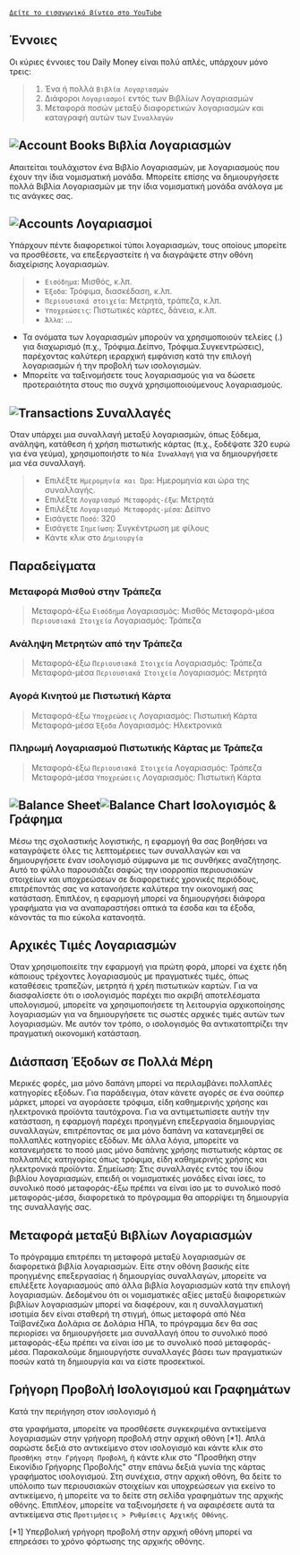 
[`Δείτε το εισαγωγικό βίντεο στο YouTube`](https://youtu.be/uN3GkA_Afuw)

## Έννοιες

Οι κύριες έννοιες του Daily Money είναι πολύ απλές, υπάρχουν μόνο τρεις:

> 1. Ένα ή πολλά `Βιβλία Λογαριασμών`
> 2. Διάφοροι `Λογαριασμοί` εντός των Βιβλίων Λογαριασμών
> 3. Μεταφορά ποσών μεταξύ διαφορετικών λογαριασμών και καταγραφή αυτών των `Συναλλαγών`

## ![Account Books](icon:///notebook-multiple) Βιβλία Λογαριασμών

Απαιτείται τουλάχιστον ένα Βιβλίο Λογαριασμών, με λογαριασμούς που έχουν την ίδια νομισματική μονάδα. Μπορείτε επίσης να δημιουργήσετε πολλά Βιβλία Λογαριασμών με την ίδια νομισματική μονάδα ανάλογα με τις ανάγκες σας.

## ![Accounts](icon:///bookmark-multiple) Λογαριασμοί

Υπάρχουν πέντε διαφορετικοί τύποι λογαριασμών, τους οποίους μπορείτε να προσθέσετε, να επεξεργαστείτε ή να διαγράψετε στην οθόνη διαχείρισης λογαριασμών.

> - `Εισόδημα`: Μισθός, κ.λπ.
> - `Έξοδα`: Τρόφιμα, διασκέδαση, κ.λπ.
> - `Περιουσιακά στοιχεία`: Μετρητά, τράπεζα, κ.λπ.
> - `Υποχρεώσεις`: Πιστωτικές κάρτες, δάνεια, κ.λπ.
> - `Άλλα`: ...

* Τα ονόματα των λογαριασμών μπορούν να χρησιμοποιούν τελείες (.) για διαχωρισμό (π.χ., Τρόφιμα.Δείπνο, Τρόφιμα.Συγκεντρώσεις), παρέχοντας καλύτερη ιεραρχική εμφάνιση κατά την επιλογή λογαριασμών ή την προβολή των ισολογισμών.
* Μπορείτε να ταξινομήσετε τους λογαριασμούς για να δώσετε προτεραιότητα στους πιο συχνά χρησιμοποιούμενους λογαριασμούς.

## ![Transactions](icon:///receipt) Συναλλαγές 

Όταν υπάρχει μια συναλλαγή μεταξύ λογαριασμών, όπως ξόδεμα, ανάληψη, κατάθεση ή χρήση πιστωτικής κάρτας (π.χ., ξοδέψατε 320 ευρώ για ένα γεύμα), χρησιμοποιήστε το `Νέα Συναλλαγή` για να δημιουργήσετε μια νέα συναλλαγή.
> - Επιλέξτε `Ημερομηνία και Ώρα`: Ημερομηνία και ώρα της συναλλαγής.
> - Επιλέξτε `Λογαριασμό Μεταφοράς-έξω`: Μετρητά
> - Επιλέξτε `Λογαριασμό Μεταφοράς-μέσα`: Δείπνο
> - Εισάγετε `Ποσό`: 320
> - Εισάγετε `Σημείωση`: Συγκέντρωση με φίλους
> - Κάντε κλικ στο `Δημιουργία`

## Παραδείγματα

### Μεταφορά Μισθού στην Τράπεζα

> Μεταφορά-έξω `Εισόδημα` Λογαριασμός: Μισθός
> Μεταφορά-μέσα `Περιουσιακά Στοιχεία` Λογαριασμός: Τράπεζα

### Ανάληψη Μετρητών από την Τράπεζα

> Μεταφορά-έξω `Περιουσιακά Στοιχεία` Λογαριασμός: Τράπεζα
> Μεταφορά-μέσα `Περιουσιακά Στοιχεία` Λογαριασμός: Μετρητά

### Αγορά Κινητού με Πιστωτική Κάρτα

> Μεταφορά-έξω `Υποχρεώσεις` Λογαριασμός: Πιστωτική Κάρτα
> Μεταφορά-μέσα `Έξοδα` Λογαριασμός: Ηλεκτρονικά

### Πληρωμή Λογαριασμού Πιστωτικής Κάρτας με Τράπεζα

> Μεταφορά-έξω `Περιουσιακά Στοιχεία` Λογαριασμός: Τράπεζα 
> Μεταφορά-μέσα `Υποχρεώσεις` Λογαριασμός: Πιστωτική Κάρτα

## ![Balance Sheet](icon:///scale-balance)![Balance Chart](icon:///chart-pie) Ισολογισμός & Γράφημα

Μέσω της σχολαστικής λογιστικής, η εφαρμογή θα σας βοηθήσει να καταγράψετε όλες τις λεπτομέρειες των συναλλαγών και να δημιουργήσετε έναν ισολογισμό σύμφωνα με τις συνθήκες αναζήτησης. Αυτό το φύλλο παρουσιάζει σαφώς την ισορροπία περιουσιακών στοιχείων και υποχρεώσεων σε διαφορετικές χρονικές περιόδους, επιτρέποντάς σας να κατανοήσετε καλύτερα την οικονομική σας κατάσταση. Επιπλέον, η εφαρμογή μπορεί να δημιουργήσει διάφορα γραφήματα για να αναπαραστήσει οπτικά τα έσοδα και τα έξοδα, κάνοντάς τα πιο εύκολα κατανοητά.

## Αρχικές Τιμές Λογαριασμών

Όταν χρησιμοποιείτε την εφαρμογή για πρώτη φορά, μπορεί να έχετε ήδη κάποιους τρέχοντες λογαριασμούς με πραγματικές τιμές, όπως καταθέσεις τραπεζών, μετρητά ή χρέη πιστωτικών καρτών. Για να διασφαλίσετε ότι ο ισολογισμός παρέχει πιο ακριβή αποτελέσματα υπολογισμού, μπορείτε να χρησιμοποιήσετε τη λειτουργία αρχικοποίησης λογαριασμών για να δημιουργήσετε τις σωστές αρχικές τιμές αυτών των λογαριασμών. Με αυτόν τον τρόπο, ο ισολογισμός θα αντικατοπτρίζει την πραγματική οικονομική κατάσταση.

## Διάσπαση Έξοδων σε Πολλά Μέρη

Μερικές φορές, μια μόνο δαπάνη μπορεί να περιλαμβάνει πολλαπλές κατηγορίες εξόδων. Για παράδειγμα, όταν κάνετε αγορές σε ένα σούπερ μάρκετ, μπορεί να αγοράσετε τρόφιμα, είδη καθημερινής χρήσης και ηλεκτρονικά προϊόντα ταυτόχρονα. Για να αντιμετωπίσετε αυτήν την κατάσταση, η εφαρμογή παρέχει προηγμένη επεξεργασία δημιουργίας συναλλαγών, επιτρέποντας σε μια μόνο δαπάνη να κατανεμηθεί σε πολλαπλές κατηγορίες εξόδων. Με άλλα λόγια, μπορείτε να κατανεμήσετε το ποσό μιας μόνο δαπάνης χρήσης πιστωτικής κάρτας σε πολλαπλές κατηγορίες όπως τρόφιμα, είδη καθημερινής χρήσης και ηλεκτρονικά προϊόντα. Σημείωση: Στις συναλλαγές εντός του ίδιου βιβλίου λογαριασμών, επειδή οι νομισματικές μονάδες είναι ίσες, το συνολικό ποσό μεταφοράς-έξω πρέπει να είναι ίσο με το συνολικό ποσό μεταφοράς-μέσα, διαφορετικά το πρόγραμμα θα απορρίψει τη δημιουργία της συναλλαγής σας.

## Μεταφορά μεταξύ Βιβλίων Λογαριασμών

Το πρόγραμμα επιτρέπει τη μεταφορά μεταξύ λογαριασμών σε διαφορετικά βιβλία λογαριασμών. Είτε στην οθόνη βασικής είτε προηγμένης επεξεργασίας ή δημιουργίας συναλλαγών, μπορείτε να επιλέξετε λογαριασμούς από άλλα βιβλία λογαριασμών κατά την επιλογή λογαριασμών. Δεδομένου ότι οι νομισματικές αξίες μεταξύ διαφορετικών βιβλίων λογαριασμών μπορεί να διαφέρουν, και η συναλλαγματική ισοτιμία δεν είναι σταθερή τη στιγμή, όπως μεταφορά από Νέα Ταϊβανέζικα Δολάρια σε Δολάρια ΗΠΑ, το πρόγραμμα δεν θα σας περιορίσει να δημιουργήσετε μια συναλλαγή όπου το συνολικό ποσό μεταφοράς-έξω πρέπει να είναι ίσο με το συνολικό ποσό μεταφοράς-μέσα. Παρακαλούμε δημιουργήστε συναλλαγές βάσει των πραγματικών ποσών κατά τη δημιουργία και να είστε προσεκτικοί.

## Γρήγορη Προβολή Ισολογισμού και Γραφημάτων

Κατά την περιήγηση στον ισολογισμό ή

 στα γραφήματα, μπορείτε να προσθέσετε συγκεκριμένα αντικείμενα λογαριασμών στην γρήγορη προβολή στην αρχική οθόνη [*1]. Απλά σαρώστε δεξιά στο αντικείμενο στον ισολογισμό και κάντε κλικ στο `Προσθήκη στην Γρήγορη Προβολή`, ή κάντε κλικ στο "Προσθήκη στην Εικονίδιο Γρήγορης Προβολής" στην επάνω δεξιά γωνία της κάρτας γραφήματος ισολογισμού. Στη συνέχεια, στην αρχική οθόνη, θα δείτε το υπόλοιπο των περιουσιακών στοιχείων και υποχρεώσεων για εκείνο το αντικείμενο, ή μπορείτε να το δείτε στη σελίδα γραφημάτων της αρχικής οθόνης. Επιπλέον, μπορείτε να ταξινομήσετε ή να αφαιρέσετε αυτά τα αντικείμενα στις `Προτιμήσεις > Ρυθμίσεις Αρχικής Οθόνης`.

[*1] Υπερβολική γρήγορη προβολή στην αρχική οθόνη μπορεί να επηρεάσει το χρόνο φόρτωσης της αρχικής οθόνης.